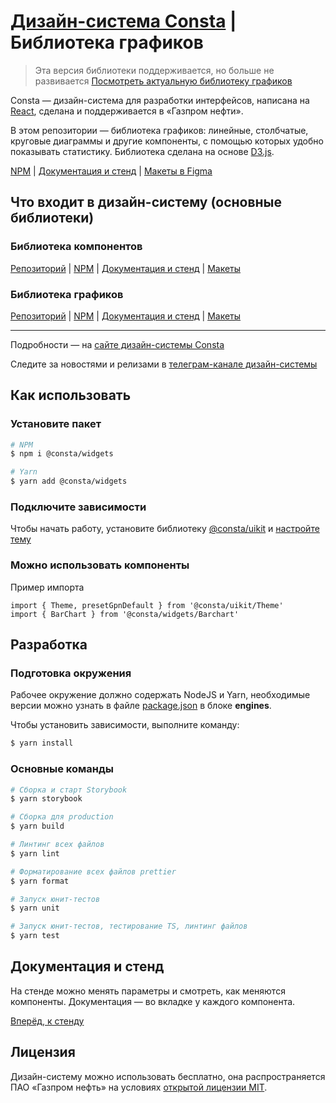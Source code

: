 # [Дизайн-система Consta](https://consta.design/) | Библиотека графиков

> Эта версия библиотеки поддерживается, но больше не развивается
> [Посмотреть актуальную библиотеку графиков](https://github.com/consta-design-system/consta-charts)

Consta — дизайн-система для разработки интерфейсов, написана на [React](https://reactjs.org/), сделана и поддерживается в «Газпром нефти».

В этом репозитории — библиотека графиков: линейные, столбчатые, круговые диаграммы и другие компоненты, с помощью которых удобно показывать статистику. Библиотека сделана на основе [D3.js](https://d3js.org/).

[NPM](https://www.npmjs.com/package/@consta/widgets) | [Документация и стенд](http://widgets.consta.design) | [Макеты в Figma](https://www.figma.com/community/file/955853026322123186)

## Что входит в дизайн-систему (основные библиотеки)

### Библиотека компонентов

[Репозиторий](https://github.com/consta-design-system/consta-uikit) | [NPM](https://www.npmjs.com/package/@consta/uikit) | [Документация и стенд](http://uikit.consta.design) | [Макеты](https://www.figma.com/community/file/853774806786762374)

### Библиотека графиков

[Репозиторий](https://github.com/consta-design-system/consta-charts) | [NPM](https://www.npmjs.com/package/@consta/charts) | [Документация и стенд](http://charts.consta.design) | [Макеты](https://www.figma.com/community/file/982611119114314434)

<hr>

Подробности — на [сайте дизайн-системы Consta](https://consta.design/)

Следите за новостями и релизами в [телеграм-канале дизайн-системы](https://t.me/consta_ui_releases)

## Как использовать

### Установите пакет

```sh
# NPM
$ npm i @consta/widgets

# Yarn
$ yarn add @consta/widgets
```

### Подключите зависимости

Чтобы начать работу, установите библиотеку [@consta/uikit](https://www.npmjs.com/package/@consta/uikit) и [настройте тему](http://uikit.consta.design)

### Можно использовать компоненты

Пример импорта

```tsx
import { Theme, presetGpnDefault } from '@consta/uikit/Theme'
import { BarChart } from '@consta/widgets/Barchart'
```

## Разработка

### Подготовка окружения

Рабочее окружение должно содержать NodeJS и Yarn, необходимые версии можно узнать в файле [package.json](./package.json) в блоке **engines**.

Чтобы установить зависимости, выполните команду:

```sh
$ yarn install
```

### Основные команды

```sh
# Сборка и старт Storybook
$ yarn storybook

# Сборка для production
$ yarn build

# Линтинг всех файлов
$ yarn lint

# Форматирование всех файлов prettier
$ yarn format

# Запуск юнит-тестов
$ yarn unit

# Запуск юнит-тестов, тестирование TS, линтинг файлов
$ yarn test
```

## Документация и стенд

На стенде можно менять параметры и смотреть, как меняются компоненты. Документация — во вкладке у каждого компонента.

[Вперёд, к стенду](http://uikit.consta.design/)

## Лицензия

Дизайн-систему можно использовать бесплатно, она распространяется ПАО «Газпром нефть» на условиях [открытой лицензии MIT](https://consta.design/static/licence_mit.pdf).
